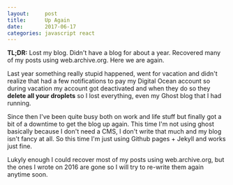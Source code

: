 ```yaml
---
layout:     post
title:      Up Again
date:       2017-06-17
categories: javascript react
---
```


__TL;DR:__ Lost my blog. Didn't have a blog for about a year. Recovered many of my posts using web.archive.org. Here we are again.

Last year something really stupid happened, went for vacation and didn't realize that had a few notifications to pay my Digital Ocean account so during vacation my account got deactivated and when they do so they __delete all your droplets__ so I lost everything, even my Ghost blog that I had running.

Since then I've been quite busy both on work and life stuff but finally got a bit of a downtime to get the blog up again. This time I'm not using ghost basically because I don't need a CMS, I don't write that much and my blog isn't fancy at all. So this time I'm just using Github pages + Jekyll and works just fine.

Lukyly enough I could recover most of my posts using web.archive.org, but the ones I wrote on 2016 are gone so I will try to re-write them again anytime soon.
